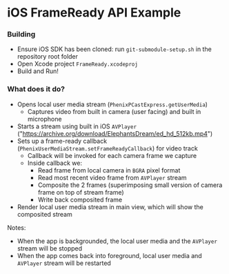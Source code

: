 # iOS FrameReady API Example

### Building ###
* Ensure iOS SDK has been cloned: run `git-submodule-setup.sh` in the repository root folder
* Open Xcode project `FrameReady.xcodeproj`
* Build and Run!

### What does it do? ###
* Opens local user media stream (`PhenixPCastExpress.getUserMedia`)
  * Captures video from built in camera (user facing) and built in microphone
* Starts a stream using built in iOS `AVPlayer` ("https://archive.org/download/ElephantsDream/ed_hd_512kb.mp4")
* Sets up a frame-ready callback (`PhenixUserMediaStream.setFrameReadyCallback`) for video track
  * Callback will be invoked for each camera frame we capture
  * Inside callback we:
    * Read frame from local camera in `BGRA` pixel format
    * Read most recent video frame from `AVPlayer` stream
    * Composite the 2 frames (superimposing small version of camera frame on top of stream frame)
    * Write back composited frame
* Render local user media stream in main view, which will show the composited stream

Notes:
* When the app is backgrounded, the local user media and the `AVPlayer` stream will be stopped
* When the app comes back into foreground, local user media and `AVPlayer` stream will be restarted
